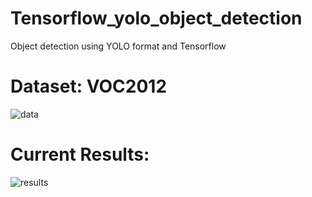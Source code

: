 # Tensorflow_yolo_object_detection
Object detection using YOLO format and Tensorflow


# Dataset: VOC2012
![data](C:/Users/Natwar/Desktop/Tensorflow_yolo_object_detection/data.png)

# Current Results:

![results](C:/Users/Natwar/Desktop/Tensorflow_yolo_object_detection/results.png)